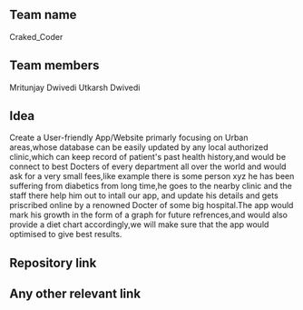 ## Team name
Craked_Coder
## Team members
Mritunjay Dwivedi
Utkarsh Dwivedi

## Idea
Create a User-friendly App/Website primarly focusing on Urban areas,whose database can be easily updated by any local authorized clinic,which can keep record of patient's past health history,and would be connect to best Docters of every department all over the world and would ask for a very small fees,like example there is some person xyz he has been suffering from diabetics from long time,he goes to the nearby clinic and the staff there help him out to intall our app, and update his details and gets priscribed online by a renowned Docter of some big hospital.The app would mark his growth in the form of a graph for future refrences,and would also provide a diet chart accordingly,we will make sure that the app would optimised to give best results. 

## Repository link


## Any other relevant link

